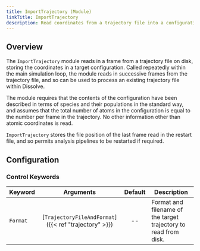 ```yaml
---
title: ImportTrajectory (Module)
linkTitle: ImportTrajectory
description: Read coordinates from a trajectory file into a configuration
---
```


## Overview

The `ImportTrajectory` module reads in a frame from a trajectory file on disk, storing the coordinates in a target configuration. Called repeatedly within the main simulation loop, the module reads in successive frames from the trajectory file, and so can be used to process an existing trajectory file within Dissolve.

The module requires that the contents of the configuration have been described in terms of species and their populations in the standard way, and assumes that the total number of atoms in the configuration is equal to the number per frame in the trajectory. No other information other than atomic coordinates is read.

`ImportTrajectory` stores the file position of the last frame read in the restart file, and so permits analysis pipelines to be restarted if required.

## Configuration

### Control Keywords

|Keyword|Arguments|Default|Description|
|:------|:--:|:-----:|-----------|
|`Format`|[`TrajectoryFileAndFormat`]({{< ref "trajectory" >}})|--|Format and filename of the target trajectory to read from disk.|
